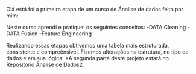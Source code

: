 Olá está foi a primeira etapa de um curso de Ánalise de dados feito por mim:

Neste curso aprendi e pratiquei os seguintes conceitos:
-DATA Cleaning
-DATA Fusion
-Feature Engineering

Realizando essas etapas obtivemos uma tabela mais estruturada, consistente e compreênsivel. Fizemos alterações na estrutura, no tipo de dados e em sua lógica.
*A segunda parte deste projeto estará no Repositório Ánalise de Dados2.